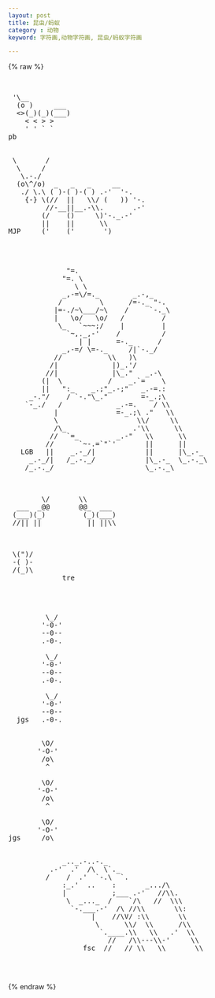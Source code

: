 ```yaml
---
layout: post
title: 昆虫/蚂蚁
category : 动物
keyword: 字符画,动物字符画, 昆虫/蚂蚁字符画

---
```

{% raw %}
<pre>


 '\__
  (o )     ___
  <>(_)(_)(___)
    < < > >
    ' ' ` `
pb


 \       /
  \     /  
   \.-./ 
  (o\^/o)  _   _   _     __
   ./ \.\ ( )-( )-( ) .-'  '-.
    {-} \(//  ||   \\/ (   )) '-.
         //-__||__.-\\.       .-'
        (/    ()     \)'-._.-'
        ||    ||      \\
MJP     ('    ('       ')




              "=.
             "=. \
                \ \
             _,-=\/=._        _.-,_
            /         \      /=-._ "-.
           |=-./~\___/~\    /     `-._\
           |   \o/   \o/   /         /
            \_   `~~~;/    |         |
              `~,._,-'    /          /
                 | |      =-._      /
             _,-=/ \=-._     /|`-._/
           //           \\   )\
          /|             |)_.'/
         //|             |\_."   _.-\
        (|  \           /    _.`=    \
        ||   ":_    _.;"_.-;"   _.-=.:
     _-."/    / `-."\_."        =-_.;\
    `-_./   /             _.-=.    / \\
           |              =-_.;\ ."   \\
           \                   \\/     \\
           /\_                .'\\      \\
          //  `=_         _.-"   \\      \\
         //      `~-.=`"`'       ||      ||
   LGB   ||    _.-_/|            ||      |\_.-_
     _.-_/|   /_.-._/            |\_.-_  \_.-._\
    /_.-._/                      \_.-._\
 


        \/       \\
  ___  _@@       @@_  ___
 (___)(_)         (_)(___)
 //|| ||           || ||\\



 \(")/
 -( )-
 /(_)\
             tre




         \_/
        '-0-'
        --0--
        .-0-.

         \_/
        '-0-'
        --0--
        .-0-.

         \_/
        '-0-'
        --0--
  jgs   .-0-.


        \O/
       '-O-'
        /o\
         ^

        \O/
       '-O-'
        /o\
         ^

        \O/
       '-O-'
jgs     /o\


             _.._.-..-._
          .-'  .'  /\  \`._
         /    /  .'  `-.\  `.
             :_.'  ..    :       _.../\
             |           ;___ .-'   //\\.
              \  _..._  /    `/\   //  \\\
               `-.___.-'  /\ //\\       \\:
                    |    //\V/ :\\       \\
                     \      \\/  \\      /\\
                      `.____.\\   \\   .'  \\
                        //   /\\---\\-'     \\
                  fsc  //   // \\   \\       \\


 </pre>
{% endraw %}
